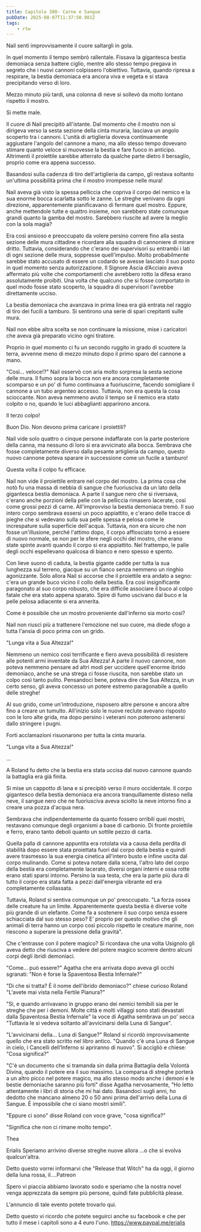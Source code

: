 ```yaml
---
title: Capitolo 380- Carne e Sangue
pubDate: 2025-08-07T11:37:50.981Z
tags:
    - rtw
---
```











Nail sentì improvvisamente il cuore saltargli in gola.


In quel momento il tempo sembrò rallentale. Fissava la gigantesca bestia demoniaca senza battere ciglio, mentre allo stesso tempo pregava in segreto che i nuovi cannoni colpissero l'obiettivo. Tuttavia, quando ripresa a respirare, la bestia demoniaca era ancora viva e vegeta e si stava precipitando verso di loro.


Mezzo minuto più tardi, una colonna di neve si sollevò da molto lontano rispetto il mostro.


Si mette male.


Il cuore di Nail precipitò all'istante. Dal momento che il mostro non si dirigeva verso la sesta sezione della cinta muraria, lasciava un angolo scoperto tra i cannoni. L'unità di artiglieria doveva continuamente aggiustare l'angolo del cannone a mano, ma allo stesso tempo dovevano stimare quanto veloce si muovesse la bestia e fare fuoco in anticipo. Altrimenti il proiettile sarebbe atterrato da qualche parte dietro il bersaglio, proprio come era appena successo.


Basandosi sulla cadenza di tiro dell'artiglieria da campo, gli restava soltanto un'ultima possibilità prima che il mostro irrompesse nelle mura!


Nail aveva già visto la spessa pelliccia che copriva il corpo del nemico e la sua enorme bocca scarlatta sotto le zanne. Le streghe venivano da ogni direzione, apparentemente pianificavano di fermare quel mostro. Eppure, anche mettendole tutte e quattro insieme, non sarebbero state comunque grandi quanto la gamba del mostro. Sarebbero riuscite ad avere la meglio con la sola magia?


Era così ansioso e preoccupato da volere persino correre fino alla sesta sezione delle mura cittadine e ricordare alla squadra di cannoniere di mirare dritto. Tuttavia, considerando che c'erano dei supervisori su entrambi i lati di ogni sezione delle mura, soppresse quell'impulso. Molto probabilmente sarebbe stato accusato di essere un codardo se avesse lasciato il suo posto in quel momento senza autorizzazione. Il Signore Ascia d’Acciaio aveva affermato più volte che comportamenti che avrebbero rotto la difesa erano assolutamente proibiti. Una volta che qualcuno che si fosse comportato in quel modo fosse stato scoperto, la squadra di supervisori l'avrebbe direttamente ucciso.


La bestia demoniaca che avanzava in prima linea era già entrata nel raggio di tiro dei fucili a tamburo. Si sentirono una serie di spari crepitanti sulle mura.


Nail non ebbe altra scelta se non continuare la missione, mise i caricatori che aveva già preparato vicino ogni tiratore.


Proprio in quel momento ci fu un secondo ruggito in grado di scuotere la terra, avvenne meno di mezzo minuto dopo il primo sparo del cannone a mano.


"Così... veloce!?" Nail osservò con aria molto sorpresa la sesta sezione delle mura. Il fumo sopra la bocca non era ancora completamente scomparso e un po' di fumo continuava a fuoriuscirne, facendo somigliare il cannone a un tubo argenteo accesso. Tuttavia, non era questa la cosa scioccante. Non aveva nemmeno avuto il tempo se il nemico era stato colpito o no, quando le luci abbaglianti apparirono ancora.


Il terzo colpo!


Buon Dio. Non devono prima caricare i proiettili? 


Nail vide solo quattro o cinque persone indaffarate con la parte posteriore della canna, ma nessuno di loro si era avvicinato alla bocca. Sembrava che fosse completamente diverso dalla pesante artiglieria da campo, questo nuovo cannone poteva sparare in successione come un fucile a tamburo!


Questa volta il colpo fu efficace.


Nail non vide il proiettile entrare nel corpo del mostro. La prima cosa che notò fu una massa di nebbia di sangue che fuoriusciva da un lato della gigantesca bestia demoniaca. A parte il sangue nero che si riversava, c'erano anche porzioni della pelle con la pelliccia rimasero lacerate, così come grossi pezzi di carne. All'improvviso la bestia demoniaca tremò. Il suo intero corpo sembrava essersi un poco appiattito, e c'erano delle tracce di pieghe che si vedevano sulla sua pelle spessa e pelosa come le increspature sulla superficie dell'acqua. Tuttavia, non era sicuro che non fosse un'illusione, perché l'attimo dopo, il corpo afflosciato tornò a essere di nuovo normale, se non per le sfere negli occhi del mostro, che erano state spinte avanti quando il corpo si era appiattito. Nel frattempo, le palle degli occhi espellevano qualcosa di bianco e nero spesso e spento.


Con lieve suono di caduta, la bestia gigante cadde per tutta la sua lunghezza sul terreno, giacque su un fianco senza nemmeno un ringhio agonizzante. Solo allora Nail si accorse che il proiettile era andato a segno: c'era un grande buco vicino il collo della bestia. Era così insignificante paragonato al suo corpo robusto, che era difficile associare il buco al colpo fatale che era stato appena sparato. Spire di fumo uscivano dal buco e la pelle pelosa adiacente si era annerita.


Come è possibile che un mostro proveniente dall'inferno sia morto così?


Nail non riuscì più a trattenere l'emozione nel suo cuore, ma diede sfogo a tutta l'ansia di poco prima con un grido.


"Lunga vita a Sua Altezza!"


Nemmeno un nemico così terrificante e fiero aveva possibilità di resistere alle potenti armi inventate da Sua Altezza! A parte il nuovo cannone, non poteva nemmeno pensare ad altri modi per uccidere quell'enorme ibrido demoniaco, anche se una strega ci fosse riuscita, non sarebbe stato un colpo così tanto pulito. Pensandoci bene, poteva dire che Sua Altezza, in un certo senso, gli aveva concesso un potere estremo paragonabile a quello delle streghe!


Al suo grido, come un'introduzione, risposero altre persone e ancora altre fino a creare un tumulto. All'inizio solo le nuove reclute avevano risposto con le loro alte grida, ma dopo persino i veterani non poterono astenersi dallo stringere i pugni.


Forti acclamazioni risuonarono per tutta la cinta muraria.


"Lunga vita a Sua Altezza!"


…


A Roland fu detto che la bestia era stata uccisa dal nuovo cannone quando la battaglia era già finita.


Si mise un cappotto di lana e si precipitò verso il muro occidentale. Il corpo gigantesco della bestia demoniaca era ancora tranquillamente disteso nella neve, il sangue nero che ne fuoriusciva aveva sciolto la neve intorno fino a creare una pozza d'acqua nera.


Sembrava che indipendentemente da quanto fossero orribili quei mostri, restavano comunque degli organismi a base di carbonio. Di fronte proiettile e ferro, erano tanto deboli quanto un sottile pezzo di carta.


Quella palla di cannone appuntita era rotolata via a causa della perdita di stabilità dopo essere stata proiettata fuori dal corpo della bestia e quindi avere trasmesso la sua energia cinetica all'intero busto e infine uscita dal corpo mulinando. Come si poteva notare dalla scena, l'altro lato del corpo della bestia era completamente lacerato, diversi organi interni e ossa rotte erano stati sparsi intorno. Persino la sua testa, che era la parte più dura di tutto il corpo era stata fatta a pezzi dall'energia vibrante ed era completamente collassata.


Tuttavia, Roland si sentiva comunque un po' preoccupato. "La forza ossea delle creature ha un limite. Apparentemente questa bestia è diverse volte più grande di un elefante. Come fa a sostenere il suo corpo senza essere schiacciata dal suo stesso peso? E’ proprio per questo motivo che gli animali di terra hanno un corpo così piccolo rispetto le creature marine, non riescono a superare la pressione della gravità".


Che c'entrasse con il potere magico? Si ricordava che una volta Usignolo gli aveva detto che riusciva a vedere del potere magico scorrere dentro alcuni corpi degli ibridi demoniaci.


"Come... può essere?" Agatha che era arrivata dopo aveva gli occhi sgranati: "Non è forse la Spaventosa Bestia Infernale?"


"Di che si tratta? È il nome dell'ibrido demoniaco?" chiese curioso Roland "L'avete mai vista nella Fertile Pianura?"


"Sì, e quando arrivavano in gruppo erano dei nemici temibili sia per le streghe che per i demoni. Molte città e molti villaggi sono stati devastati dalla Spaventosa Bestia Infernale" la voce di Agatha sembrava un po' secca "Tuttavia le si vedeva soltanto all'avvicinarsi della Luna di Sangue".


"L'avvicinarsi della... Luna di Sangue?" Roland si ricordò improvvisamente quello che era stato scritto nel libro antico. "Quando c'è una Luna di Sangue in cielo, i Cancelli dell’Inferno si apriranno di nuovo". Si accigliò e chiese: "Cosa significa?"


"C'è un documento che si tramanda sin dalla prima Battaglia della Volontà Divina, quando il potere era il suo massimo. La comparsa di streghe porterà a un altro picco nel potere magico, ma allo stesso modo anche i demoni e le bestie demoniache saranno più forti" disse Agatha nervosamente, "Ho letto attentamente i libri di storia che mi hai dato. Basandoci sugli anni, ho dedotto che mancano almeno 20 o 50 anni prima dell'arrivo della Luna di Sangue. È impossibile che ci siano mostri simili".


"Eppure ci sono" disse Roland con voce grave, "cosa significa?"


"Significa che non ci rimane molto tempo".






Thea






 Erialis Speriamo arrivino diverse streghe nuove allora ...o che si evolva qualcun'altra.


Detto questo vorrei informarvi che "Release that Witch" ha da oggi, il giorno della luna rossa, il....Patreon


Spero vi piaccia abbiamo lavorato sodo e speriamo che la nostra novel venga apprezzata da sempre più persone, quindi fate pubblicità please.


 L'annuncio di tale evento potete trovarlo qui.


Detto questo vi ricordo che potete seguirci anche su facebook e che per tutto il mese i capitoli sono a 4 euro l'uno.  https://www.paypal.me/erialis 
                                


                                



